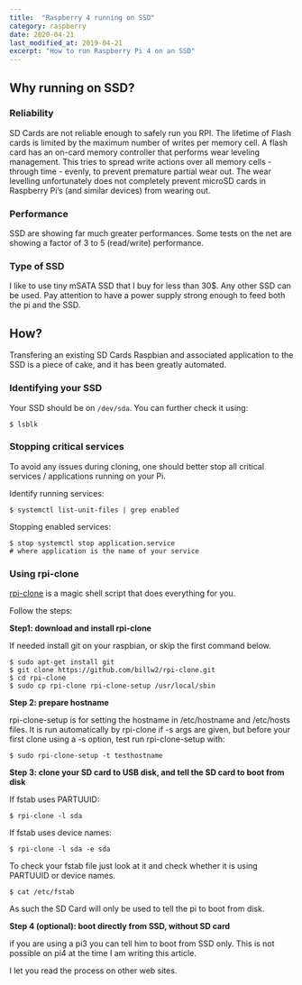 ```yaml
---
title:  "Raspberry 4 running on SSD"
category: raspberry
date: 2020-04-21
last_modified_at: 2019-04-21
excerpt: "How to run Raspberry Pi 4 on an SSD"
---
```


## Why running on SSD?

### Reliability
SD Cards are not reliable enough to safely run you RPI. The lifetime of Flash cards is limited by the maximum number of writes per memory cell. A flash card has an on-card memory controller that performs wear leveling management. This tries to spread write actions over all memory cells - through time - evenly, to prevent premature partial wear out. The wear levelling unfortunately does not completely prevent microSD cards in Raspberry Pi’s (and similar devices) from wearing out.

### Performance
SSD are showing far much greater performances. Some tests on the net are showing a factor of 3 to 5  (read/write) performance.

### Type of SSD
I like to use tiny mSATA SSD that I buy for less than 30$. Any other SSD can be used.
Pay attention to have a power supply strong enough to feed both the pi and the SSD.

## How?
Transfering an existing SD Cards Raspbian and associated application to the SSD is a piece of cake, and it has been greatly automated.

### Identifying your SSD
Your SSD should be on `/dev/sda`. 
You can further check it using:

    $ lsblk

### Stopping critical services
To avoid any issues during cloning, one should better stop all critical services / applications running on your Pi.

Identify running services:

    $ systemctl list-unit-files | grep enabled

Stopping enabled services:

    $ stop systemctl stop application.service
    # where application is the name of your service

### Using rpi-clone

[rpi-clone][rpi-clone] is a magic shell script that does everything for you.

Follow the steps:

**Step1: download and install rpi-clone**

If needed install git on your raspbian, or skip the first command below.

    $ sudo apt-get install git
    $ git clone https://github.com/billw2/rpi-clone.git 
	$ cd rpi-clone
	$ sudo cp rpi-clone rpi-clone-setup /usr/local/sbin

**Step 2: prepare hostname**

rpi-clone-setup is for setting the hostname in /etc/hostname and /etc/hosts files. It is run automatically by rpi-clone if -s args are given, but before your first clone using a -s option, test run rpi-clone-setup with:

    $ sudo rpi-clone-setup -t testhostname


**Step 3: clone your SD card to USB disk, and tell the SD card to boot from disk**

If fstab uses PARTUUID:

    $ rpi-clone -l sda

If fstab uses device names:

	$ rpi-clone -l sda -e sda

To check your fstab file just look at it and check whether it is using PARTUUID or device names.

    $ cat /etc/fstab

As such the SD Card will only be used to tell the pi to boot from disk.

**Step 4 (optional): boot directly from SSD, without SD card**

if you are using a pi3 you can tell him to boot from SSD only. This is not possible on pi4 at the time I am writing this article.

I let you read the process on other web sites.

[microSD]: https://hackernoon.com/raspberry-pi-4b-msata-ssd-vs-microsd-dg3j33ju
[rpi-clone]: https://github.com/billw2/rpi-clone